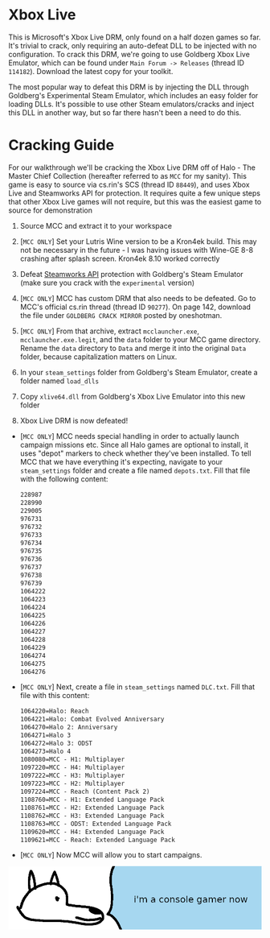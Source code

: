 # **Xbox Live**

This is Microsoft's Xbox Live DRM, only found on a half dozen games so far. It's trivial to crack, only requiring an auto-defeat DLL to be injected with no configuration. To crack this DRM, we're going to use Goldberg Xbox Live Emulator, which can be found under `Main Forum -> Releases` (thread ID `114182`). Download the latest copy for your toolkit.

The most popular way to defeat this DRM is by injecting the DLL through Goldberg's Experimental Steam Emulator, which includes an easy folder for loading DLLs. It's possible to use other Steam emulators/cracks and inject this DLL in another way, but so far there hasn't been a need to do this.

# Cracking Guide

For our walkthrough we'll be cracking the Xbox Live DRM off of Halo - The Master Chief Collection (hereafter referred to as `MCC` for my sanity). This game is easy to source via cs.rin's SCS (thread ID `88449`), and uses Xbox Live and Steamworks API for protection. It requires quite a few unique steps that other Xbox Live games will not require, but this was the easiest game to source for demonstration

1. Source MCC and extract it to your workspace

2. [`MCC ONLY`] Set your Lutris Wine version to be a Kron4ek build. This may not be necessary in the future - I was having issues with Wine-GE 8-8 crashing after splash screen. Kron4ek 8.10 worked correctly

3. Defeat [Steamworks API](../Steamworks-API/defeating_steamworks.md) protection with Goldberg's Steam Emulator (make sure you crack with the `experimental` version)

4. [`MCC ONLY`] MCC has custom DRM that also needs to be defeated. Go to MCC's official cs.rin thread (thread ID `90277`). On page 142, download the file under `GOLDBERG CRACK MIRROR` posted by oneshotman.

5. [`MCC ONLY`] From that archive, extract `mcclauncher.exe`, `mcclauncher.exe.legit`, and the `data` folder to your MCC game directory. Rename the `data` directory to `Data` and merge it into the original `Data` folder, because capitalization matters on Linux.

6. In your `steam_settings` folder from Goldberg's Steam Emulator, create a folder named `load_dlls`

7. Copy `xlive64.dll` from Goldberg's Xbox Live Emulator into this new folder

8. Xbox Live DRM is now defeated!

- [`MCC ONLY`] MCC needs special handling in order to actually launch campaign missions etc. Since all Halo games are optional to install, it uses "depot" markers to check whether they've been installed. To tell MCC that we have everything it's expecting, navigate to your `steam_settings` folder and create a file named `depots.txt`. Fill that file with the following content:

    ```
    228987
    228990
    229005
    976731
    976732
    976733
    976734
    976735
    976736
    976737
    976738
    976739
    1064222
    1064223
    1064224
    1064225
    1064226
    1064227
    1064228
    1064229
    1064274
    1064275
    1064276
    ```

- [`MCC ONLY`] Next, create a file in `steam_settings` named `DLC.txt`. Fill that file with this content:

    ```
    1064220=Halo: Reach
    1064221=Halo: Combat Evolved Anniversary
    1064270=Halo 2: Anniversary
    1064271=Halo 3
    1064272=Halo 3: ODST
    1064273=Halo 4
    1080080=MCC - H1: Multiplayer
    1097220=MCC - H4: Multiplayer
    1097222=MCC - H3: Multiplayer
    1097223=MCC - H2: Multiplayer
    1097224=MCC - Reach (Content Pack 2)
    1108760=MCC - H1: Extended Language Pack
    1108761=MCC - H2: Extended Language Pack
    1108762=MCC - H3: Extended Language Pack
    1108763=MCC - ODST: Extended Language Pack
    1109620=MCC - H4: Extended Language Pack
    1109621=MCC - Reach: Extended Language Pack
    ```

- [`MCC ONLY`] Now MCC will allow you to start campaigns.

![wise yote wants to participate in the flame wars](images/console.png "wise yote wants to participate in the flame wars")

